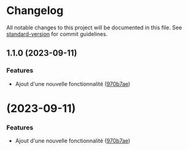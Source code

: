 # Changelog

All notable changes to this project will be documented in this file. See [standard-version](https://github.com/conventional-changelog/standard-version) for commit guidelines.

## 1.1.0 (2023-09-11)


### Features

* Ajout d'une nouvelle fonctionnalité ([970b7ae](https://github.com/multivers-dev/angular-cookbook/commit/970b7aea3ad24ebb39cfda0c415d1287fe5c4879))

# (2023-09-11)


### Features

* Ajout d'une nouvelle fonctionnalité ([970b7ae](https://github.com/multivers-dev/angular-cookbook/commit/970b7aea3ad24ebb39cfda0c415d1287fe5c4879))
